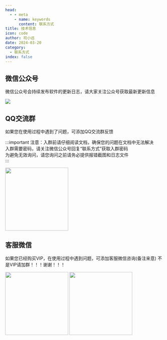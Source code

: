 ```yaml
---
head:
  - - meta
    - name: keywords
      content: 联系方式
title: 技术信息
icon: code
author: 司小远
date: 2024-03-20
category:
  - 联系方式
index: false
---
```


## 微信公众号

微信公众号会持续发布软件的更新日志，请大家关注公众号获取最新更新信息

![](https://blog.lc044.love/static/img/b8df8c594a4cabaa0a62025767a3cfd9.weixin.webp)

## QQ交流群

如果您在使用过程中遇到了问题，可添加QQ交流群反馈

:::important
注意：入群前请仔细阅读文档，确保您的问题在文档中无法解决<br>
入群需要密码，请关注微信公众号回复“联系方式”获取入群密码<br>
为避免无效询问，请您询问之前请务必提供报错截图和日志文件<br>
:::

<img src="https://memotrace.cn/img/qq3.jpg" height="200px">

## 客服微信

如果您已经购买VIP，在使用过程中遇到问题，可添加客服微信咨询(备注来意)
不是VIP请加群！！！谢谢！！！

<img src="https://blog.lc044.love/static/img/c841292b24de6ed322d11ee7300ca07a.clipboard-2024-04-01.webp" height="200px">
<img src="https://blog.lc044.love/static/img/73257d571f108845f55afdc0b8a7936e.clipboard-2024-03-22.webp" height="200px">